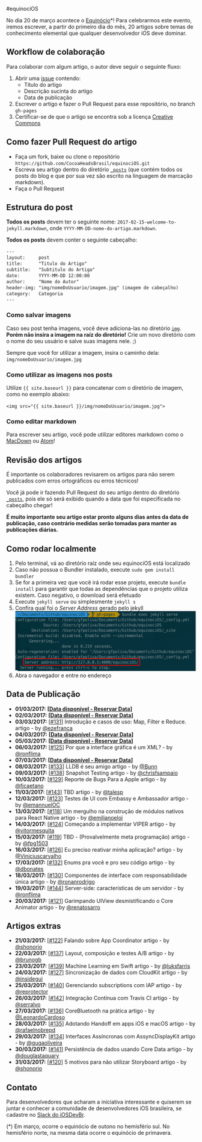 #equinociOS

No dia 20 de março acontece o [Equinócio](https://pt.wikipedia.org/wiki/Equinócio)*! Para celebrarmos este evento, iremos escrever, a partir do primeiro dia do mês, 20 artigos sobre temas de conhecimento elemental que qualquer desenvolvedor iOS deve dominar.

## Workflow de colaboração
Para colaborar com algum artigo, o autor deve seguir o seguinte fluxo:

1. Abrir uma [issue](https://github.com/CocoaHeadsBrasil/equinociOS/issues) contendo:
	- Título do artigo
	- Descrição sucinta do artigo
	- Data de publicação
2. Escrever o artigo e fazer o Pull Request para esse repositório, no branch `gh-pages`
3. Certificar-se de que o artigo se encontra sob a licença [Creative Commons](https://br.creativecommons.org/)

## Como fazer Pull Request do artigo
- Faça um fork, baixe ou clone o repositório `https://github.com/CocoaHeadsBrasil/equinociOS.git`
- Escreva seu artigo dentro do diretório [`_posts`](https://github.com/CocoaHeadsBrasil/equinociOS/tree/gh-pages/_posts) (que contém todos os posts do blog e que por sua vez são escrito na linguagem de marcação markdown).
- Faça o Pull Request

## Estrutura do post
**Todos os posts** devem ter o seguinte nome: `2017-02-15-welcome-to-jekyll.markdown`, onde `YYYY-MM-DD-nome-do-artigo.markdown`.

**Todos os posts** devem conter o seguinte cabeçalho:

	---
	layout:     post
	title:      "Titulo do Artigo"
	subtitle:   "Subtitulo do Artigo"
	date:       YYYY-MM-DD 12:00:00
	author:     "Nome do Autor"
	header-img: "img/nomeDoUsuario/imagem.jpg" (imagem de cabeçalho)
	category:   Categoria
	---

### Como salvar imagens
Caso seu post tenha imagens, você deve adiciona-las no diretório [`img`](https://github.com/CocoaHeadsBrasil/equinociOS/tree/gh-pages/img). **Porém não insira a imagem na raíz do diretório!** Crie um novo diretório com o nome do seu usuário e salve suas imagens nele. ;)

Sempre que você for utilizar a imagem, insira o caminho dela: `img/nomeDoUsuario/imagem.jpg`

### Como utilizar as imagens nos posts
Utilize `{{ site.baseurl }}` para concatenar com o diretório de imagem, como no exemplo abaixo: 

`<img src="{{ site.baseurl }}/img/nomeDoUsuario/imagem.jpg">`

### Como editar markdown
Para escrever seu artigo, você pode utilizar editores markdown como o [MacDown](http://macdown.uranusjr.com/) ou [Atom](https://atom.io/packages/markdown-writer)!

## Revisão dos artigos
É importante os colaboradores revisarem os artigos para não serem publicados com erros ortográficos ou erros técnicos!

Você já pode ir fazendo Pull Request do seu artigo dentro do diretório [`_posts`](https://github.com/CocoaHeadsBrasil/equinociOS/tree/gh-pages/_posts), pois ele só será exibido quando a data que foi especificada no cabeçalho chegar!

**É muito importante seu artigo estar pronto alguns dias antes da data de publicação, caso contrário medidas serão tomadas para manter as publicações diárias.**

## Como rodar localmente
1. Pelo terminal, vá ao diretório raíz onde seu equinociOS está localizado
2. Caso não possua o Bundler instalado, execute `sudo gem install bundler`
2. Se for a primeira vez que você irá rodar esse projeto, execute `bundle install` para garantir que todas as dependências que o projeto utiliza existem. Caso negativo, o download será efetuado
2. Execute `jekyll serve` ou simplesmente `jekyll s`
3. Confira qual foi o *Server Address* gerado pelo jekyll ![](img/jekyll-path.png)
4. Abra o navegador e entre no endereço


## Data de Publicação
- **01/03/2017:** **[[Data disponível - Reservar Data](https://github.com/CocoaHeadsBrasil/equinociOS/issues/new?title=[01/03/2017]%20%3CTitulo%20do%20seu%20artigo%3E&body=<Descrição%20do%20seu%20artigo>)]**
- **02/03/2017:** **[[Data disponível - Reservar Data](https://github.com/CocoaHeadsBrasil/equinociOS/issues/new?title=[02/03/2017]%20%3CTitulo%20do%20seu%20artigo%3E&body=<Descrição%20do%20seu%20artigo>)]**
- **03/03/2017:** [[#131](https://github.com/CocoaHeadsBrasil/equinociOS/issues/131)] Introdução e casos de uso: Map, Filter e Reduce. artigo - by [@ezefranca](https://github.com/ezefranca) 
- **04/03/2017:** **[[Data disponível - Reservar Data](https://github.com/CocoaHeadsBrasil/equinociOS/issues/new?title=[04/03/2017]%20%3CTitulo%20do%20seu%20artigo%3E&body=<Descrição%20do%20seu%20artigo>)]**
- **05/03/2017:** **[[Data disponível - Reservar Data](https://github.com/CocoaHeadsBrasil/equinociOS/issues/new?title=[05/03/2017]%20%3CTitulo%20do%20seu%20artigo%3E&body=<Descrição%20do%20seu%20artigo>)]**
- **06/03/2017:** [[#125](https://github.com/CocoaHeadsBrasil/equinociOS/issues/125)] Por que a interface gráfica é um XML? - by [@ronflima](https://github.com/ronflima) 
- **07/03/2017:** **[[Data disponível - Reservar Data](https://github.com/CocoaHeadsBrasil/equinociOS/issues/new?title=[07/03/2017]%20%3CTitulo%20do%20seu%20artigo%3E&body=<Descrição%20do%20seu%20artigo>)]**
- **08/03/2017:** [[#133](https://github.com/CocoaHeadsBrasil/equinociOS/issues/133)] LLDB é seu amigo artigo - by [@Bunn](https://github.com/Bunn) 
- **09/03/2017:** [[#138](https://github.com/CocoaHeadsBrasil/equinociOS/issues/138)] Snapshot Testing artigo - by [@chrisfsampaio](https://github.com/chrisfsampaio) 
- **10/03/2017:** [[#129](https://github.com/CocoaHeadsBrasil/equinociOS/issues/129)] Reporte de Bugs Para a Apple artigo - by [@fjcaetano](https://github.com/fjcaetano) 
- **11/03/2017:** [[#143](https://github.com/CocoaHeadsBrasil/equinociOS/issues/143)] TBD artigo - by [@talesp](https://github.com/talesp) 
- **12/03/2017:** [[#123](https://github.com/CocoaHeadsBrasil/equinociOS/issues/123)] Testes de UI com Embassy e Ambassador artigo - by [@emannuelOC](https://github.com/emannuelOC) 
- **13/03/2017:** [[#118](https://github.com/CocoaHeadsBrasil/equinociOS/issues/118)] Um mergulho na construção de módulos nativos para React Native artigo - by [@emilianoeloi](https://github.com/emilianoeloi) 
- **14/03/2017:** [[#124](https://github.com/CocoaHeadsBrasil/equinociOS/issues/124)] Começando a implementar VIPER artigo - by [@vitormesquita](https://github.com/vitormesquita) 
- **15/03/2017:** [[#119](https://github.com/CocoaHeadsBrasil/equinociOS/issues/119)] TBD - (Provalvelmente meta programação) artigo - by [@fpg1503](https://github.com/fpg1503) 
- **16/03/2017:** [[#126](https://github.com/CocoaHeadsBrasil/equinociOS/issues/126)] Eu preciso reativar minha aplicação? artigo - by [@Viniciuscarvalho](https://github.com/Viniciuscarvalho) 
- **17/03/2017:** [[#132](https://github.com/CocoaHeadsBrasil/equinociOS/issues/132)] Enums pra você e pro seu código artigo - by [@dbonates](https://github.com/dbonates) 
- **18/03/2017:** [[#130](https://github.com/CocoaHeadsBrasil/equinociOS/issues/130)] Componentes de interface com responsabilidade única artigo - by [@ronanrodrigo](https://github.com/ronanrodrigo) 
- **19/03/2017:** [[#144](https://github.com/CocoaHeadsBrasil/equinociOS/issues/144)] Server-side: características de um servidor - by [@ronflima](https://github.com/ronflima)
- **20/03/2017:** [[#121](https://github.com/CocoaHeadsBrasil/equinociOS/issues/121)] Garimpando UIView desmistificando o Core Animator artigo - by [@renatosarro](https://github.com/renatosarro) 

## Artigos extras
- **21/03/2017:** [[#122](https://github.com/CocoaHeadsBrasil/equinociOS/issues/122)] Falando sobre App Coordinator artigo - by [@shonorio](https://github.com/shonorio) 
- **22/03/2017:** [[#137](https://github.com/CocoaHeadsBrasil/equinociOS/issues/137)] Layout, composição e testes A/B artigo - by [@brunogb](https://github.com/brunogb) 
- **23/03/2017:** [[#139](https://github.com/CocoaHeadsBrasil/equinociOS/issues/139)] Machine Learning em Swift artigo - by [@luksfarris](https://github.com/luksfarris) 
- **24/03/2017:** [[#127](https://github.com/CocoaHeadsBrasil/equinociOS/issues/127)] Sincronização de dados com CloudKit artigo - by [@insidegui](https://github.com/insidegui) 
- **25/03/2017:** [[#140](https://github.com/CocoaHeadsBrasil/equinociOS/issues/140)] Gerenciando subscriptions com IAP artigo - by [@reprotector](https://github.com/reprotector) 
- **26/03/2017:** [[#142](https://github.com/CocoaHeadsBrasil/equinociOS/issues/142)] Integração Contínua com Travis CI artigo - by [@serralvo](https://github.com/serralvo) 
- **27/03/2017:** [[#136](https://github.com/CocoaHeadsBrasil/equinociOS/issues/136)] CoreBluetooth na prática artigo - by [@LeonardoCardoso](https://github.com/LeonardoCardoso) 
- **28/03/2017:** [[#135](https://github.com/CocoaHeadsBrasil/equinociOS/issues/135)] Adotando Handoff em apps iOS e macOS artigo - by [@rafaelnobrepd](https://github.com/rafaelnobrepd) 
- **29/03/2017:** [[#134](https://github.com/CocoaHeadsBrasil/equinociOS/issues/134)] Interfaces Assíncronas com AssyncDisplayKit artigo - by [@gugaoliveira](https://github.com/gugaoliveira) 
- **30/03/2017:** [[#141](https://github.com/CocoaHeadsBrasil/equinociOS/issues/141)] Persistência de dados usando Core Data artigo - by [@douglastaquary](https://github.com/douglastaquary) 
- **31/03/2017:** [[#120](https://github.com/CocoaHeadsBrasil/equinociOS/issues/120)] 5 motivos para não utilizar Storyboard artigo - by [@shonorio](https://github.com/shonorio) 


## Contato
Para desenvolvedores que acharam a iniciativa interessante e quiserem se juntar e conhecer a comunidade de desenvolvedores iOS brasileira, se cadastre no [Slack do iOSDevBr](http://iosdevbr.herokuapp.com/).


(*) Em março, ocorre o equinócio de outono no hemisfério sul. No hemisfério norte, na mesma data ocorre o equinócio de primavera.
